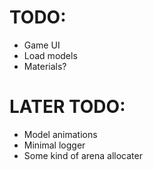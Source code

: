# TODO:
- Game UI
- Load models 
- Materials? 

# LATER TODO:
- Model animations
- Minimal logger
- Some kind of arena allocater
